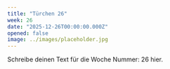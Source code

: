 ```yaml
---
title: "Türchen 26"
week: 26
date: "2025-12-26T00:00:00.000Z"
opened: false
image: ../images/placeholder.jpg
---
```


Schreibe deinen Text für die Woche Nummer: 26 hier.
